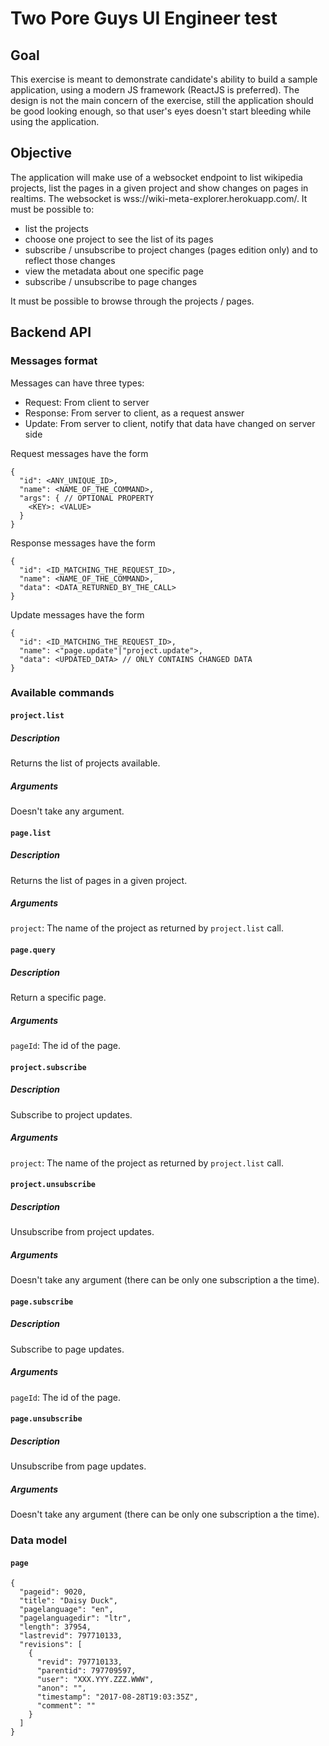 # Two Pore Guys UI Engineer test

## Goal
This exercise is meant to demonstrate candidate's ability to build a sample application, using a modern JS framework (ReactJS is preferred).
The design is not the main concern of the exercise, still the application should be good looking enough,  so that user's eyes doesn't start bleeding while using the application.

## Objective
The application will make use of a websocket endpoint to list wikipedia projects, list the pages in a given project and show changes on pages in realtims.
The websocket is wss://wiki-meta-explorer.herokuapp.com/.
It must be possible to:
- list the projects
- choose one project to see the list of its pages
- subscribe / unsubscribe to project changes (pages edition only) and to reflect those changes
- view the metadata about one specific page
- subscribe / unsubscribe to page changes

It must be possible to browse through the projects / pages.

## Backend API

### Messages format
Messages can have three types:
- Request: From client to server
- Response: From server to client, as a request answer
- Update: From server to client, notify that data have changed on server side

Request messages have the form
```
{
  "id": <ANY_UNIQUE_ID>,
  "name": <NAME_OF_THE_COMMAND>,
  "args": { // OPTIONAL PROPERTY
    <KEY>: <VALUE>
  }
}
```

Response messages have the form
```
{
  "id": <ID_MATCHING_THE_REQUEST_ID>,
  "name": <NAME_OF_THE_COMMAND>,
  "data": <DATA_RETURNED_BY_THE_CALL>
}
```

Update messages have the form
```
{
  "id": <ID_MATCHING_THE_REQUEST_ID>,
  "name": <"page.update"|"project.update">,
  "data": <UPDATED_DATA> // ONLY CONTAINS CHANGED DATA
}
```

### Available commands

#### `project.list`
##### Description
Returns the list of projects available.
##### Arguments
Doesn't take any argument.

#### `page.list`
##### Description
Returns the list of pages in a given project.
##### Arguments
`project`: The name of the project as returned by `project.list` call.

#### `page.query`
##### Description
Return a specific page.
##### Arguments
`pageId`: The id of the page.

#### `project.subscribe`
##### Description
Subscribe to project updates.
##### Arguments
`project`: The name of the project as returned by `project.list` call.

#### `project.unsubscribe`
##### Description
Unsubscribe from project updates.
##### Arguments
Doesn't take any argument (there can be only one subscription a the time).

#### `page.subscribe`
##### Description
Subscribe to page updates.
##### Arguments
`pageId`: The id of the page.

#### `page.unsubscribe`
##### Description
Unsubscribe from page updates.
##### Arguments
Doesn't take any argument (there can be only one subscription a the time).

### Data model
#### `page`
```
{
  "pageid": 9020,
  "title": "Daisy Duck",
  "pagelanguage": "en",
  "pagelanguagedir": "ltr",
  "length": 37954,
  "lastrevid": 797710133,
  "revisions": [
    {
      "revid": 797710133,
      "parentid": 797709597,
      "user": "XXX.YYY.ZZZ.WWW",
      "anon": "",
      "timestamp": "2017-08-28T19:03:35Z",
      "comment": ""
    }
  ]
}
```
